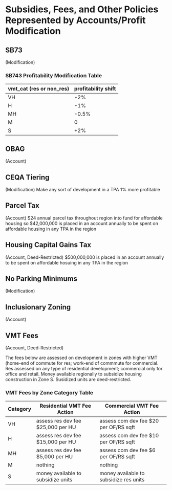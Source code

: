 # Subsidies, Fees, and Other Policies Represented by Accounts/Profit Modification

## SB73
(Modification)

### SB743 Profitability Modification Table
| vmt_cat (res or non_res) | profitability shift |
|--------------------------|---------------------|
| VH                       | -2%                 |
| H                        | -1%                 |
| MH                       | -0.5%               |
| M                        | 0                   |
| S                        | +2%                 |


## OBAG 
(Account)


## CEQA Tiering 
(Modification)
Make any sort of development in a TPA 1% more profitable


## Parcel Tax
(Account)
$24 annual parcel tax throughout region into fund for affordable housing
so $42,000,000 is placed in an account annually to be spent on affordable housing in any TPA in the region 

## Housing Capital Gains Tax
(Account, Deed-Restricted)
$500,000,000 is placed in an account annually to be spent on affordable hosuing in any TPA in the region

## No Parking Minimums  
(Modification)


## Inclusionary Zoning
(Account)


## VMT Fees
(Account, Deed-Restricted)

The fees below are assessed on development in zones with higher VMT (home-end of commute for res; work-end of commmute for commercial. Res assessed on any type of residential development; commercial only for office and retail. Money available regionally to subsidize housing construction in Zone S. Susidized units are deed-restricted.

### VMT Fees by Zone Category Table

| Category| Residential VMT Fee Action          |Commercial VMT Fee Action             |
|---------|-------------------------------------|--------------------------------------|
| VH      | assess res dev fee $25,000 per HU   | assess com dev fee $20 per OF/RS sqft|
| H       | assess res dev fee $15,000 per HU   | assess com dev fee $10 per OF/RS sqft|
| MH      | assess res dev fee $5,000 per HU    | assess com dev fee $6 per OF/RS sqft |
| M       | nothing                             | nothing                              |
| S       | money available to subsidize units  | money available to subsidize res units|
 

